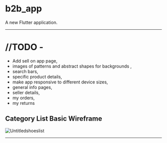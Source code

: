 # b2b_app

A new Flutter application.

<hr>



# //TODO - 

 - Add sell on app page,
 - images of patterns and abstract shapes for backgrounds ,
 - search bars,
 - specific product details,
 - make app responsive to different device sizes,
 - general info pages,
 - seller details,
 - my orders,
 - my returns  
## Category List Basic Wireframe


![Untitledshoeslist](https://user-images.githubusercontent.com/57319246/74088518-5a26fb80-4abd-11ea-8bfe-5d722e8f00e8.jpg)
<hr>
